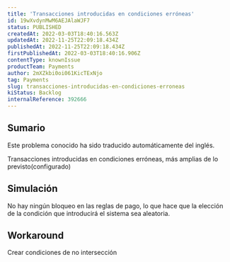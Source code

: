 ```yaml
---
title: 'Transacciones introducidas en condiciones erróneas'
id: 19wXvdynMwM6AEJAlaWJF7
status: PUBLISHED
createdAt: 2022-03-03T18:40:16.563Z
updatedAt: 2022-11-25T22:09:18.434Z
publishedAt: 2022-11-25T22:09:18.434Z
firstPublishedAt: 2022-03-03T18:40:16.906Z
contentType: knownIssue
productTeam: Payments
author: 2mXZkbi0oi061KicTExNjo
tag: Payments
slug: transacciones-introducidas-en-condiciones-erroneas
kiStatus: Backlog
internalReference: 392666
---
```


## Sumario

<div class="alert alert-info">
  <p>Este problema conocido ha sido traducido automáticamente del inglés.</p>
</div>


Transacciones introducidas en condiciones erróneas, más amplias de lo previsto(configurado)



## Simulación


No hay ningún bloqueo en las reglas de pago, lo que hace que la elección de la condición que introducirá el sistema sea aleatoria.



## Workaround


Crear condiciones de no intersección

